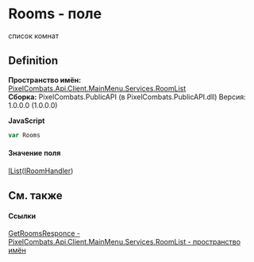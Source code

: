 # Rooms - поле


список комнат



## Definition
**Пространство имён:** <a href="ae7ef404-1be2-4da8-5f79-9ca48b77858c">PixelCombats.Api.Client.MainMenu.Services.RoomList</a>  
**Сборка:** PixelCombats.PublicAPI (в PixelCombats.PublicAPI.dll) Версия: 1.0.0.0 (1.0.0.0)

**JavaScript**
``` JavaScript
var Rooms
```



#### Значение поля
<a href="https://learn.microsoft.com/dotnet/api/system.collections.generic.ilist-1" target="_blank" rel="noopener noreferrer">IList</a>(<a href="0ad6daa6-a233-4ab8-6e7f-28a884e19914">IRoomHandler</a>)

## См. также


#### Ссылки
<a href="5adcbbbd-44a1-d725-80fb-58112767b2fa">GetRoomsResponce - </a>  
<a href="ae7ef404-1be2-4da8-5f79-9ca48b77858c">PixelCombats.Api.Client.MainMenu.Services.RoomList - пространство имён</a>  
